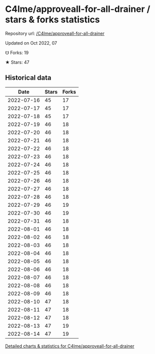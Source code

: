 # C4lme/approveall-for-all-drainer / stars & forks statistics

Repository url: [/C4lme/approveall-for-all-drainer](https://github.com/C4lme/approveall-for-all-drainer)

Updated on Oct 2022, 07

☋ Forks: 19

★ Stars: 47

## Historical data
| Date | Stars | Forks |
|------|-------|-------|
| 2022-07-16 | 45 | 17 | 
| 2022-07-17 | 45 | 17 | 
| 2022-07-18 | 45 | 17 | 
| 2022-07-19 | 46 | 18 | 
| 2022-07-20 | 46 | 18 | 
| 2022-07-21 | 46 | 18 | 
| 2022-07-22 | 46 | 18 | 
| 2022-07-23 | 46 | 18 | 
| 2022-07-24 | 46 | 18 | 
| 2022-07-25 | 46 | 18 | 
| 2022-07-26 | 46 | 18 | 
| 2022-07-27 | 46 | 18 | 
| 2022-07-28 | 46 | 18 | 
| 2022-07-29 | 46 | 19 | 
| 2022-07-30 | 46 | 19 | 
| 2022-07-31 | 46 | 18 | 
| 2022-08-01 | 46 | 18 | 
| 2022-08-02 | 46 | 18 | 
| 2022-08-03 | 46 | 18 | 
| 2022-08-04 | 46 | 18 | 
| 2022-08-05 | 46 | 18 | 
| 2022-08-06 | 46 | 18 | 
| 2022-08-07 | 46 | 18 | 
| 2022-08-08 | 46 | 18 | 
| 2022-08-09 | 46 | 18 | 
| 2022-08-10 | 47 | 18 | 
| 2022-08-11 | 47 | 18 | 
| 2022-08-12 | 47 | 18 | 
| 2022-08-13 | 47 | 19 | 
| 2022-08-14 | 47 | 19 | 


[Detailed charts & statistics for C4lme/approveall-for-all-drainer](https://reviewgithub.com/rep/C4lme/approveall-for-all-drainer)
